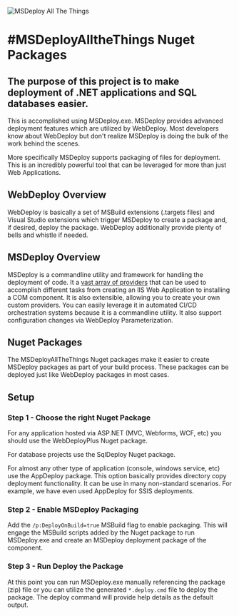 ![MSDeploy All The Things](https://rschiefer.gallery.vsassets.io/_apis/public/gallery/publisher/rschiefer/extension/MSDeployAllTheThings/0.0.3/assetbyname/Microsoft.VisualStudio.Services.Icons.Default "MSDeploy All The Things")

# #MSDeployAlltheThings Nuget Packages

## The purpose of this project is to make deployment of .NET applications and SQL databases easier.  

This is accomplished using MSDeploy.exe.  MSDeploy provides advanced deployment features which are utilized by WebDeploy.  Most developers know about WebDeploy but don't realize MSDeploy is doing the bulk of the work behind the scenes.

More specifically MSDeploy supports packaging of files for deployment.  This is an incredibly powerful tool that can be leveraged for more than just Web Applications. 

## WebDeploy Overview

WebDeploy is basically a set of MSBuild extensions (.targets files) and Visual Studio extensions which trigger MSDeploy to create a package and, if desired, deploy the package.  WebDeploy additionally provide plenty of bells and whistle if needed.

## MSDeploy Overview

MSDeploy is a commandline utility and framework for handling the deployment of code.  It a [vast array of providers](https://technet.microsoft.com/en-us/library/dd569040(v=ws.10).aspx) that can be used to accomplish different tasks from creating an IIS Web Application to installing a COM component.  It is also extensible, allowing you to create your own custom providers.  You can easily leverage it in automated CI/CD orchestration systems because it is a commandline utility.  It also support configuration changes via WebDeploy Parameterization.

## Nuget Packages

The MSDeployAllTheThings Nuget packages make it easier to create MSDeploy packages as part of your build process.  These packages can be deployed just like WebDeploy packages in most cases.

## Setup

### Step 1 - Choose the right Nuget Package

For any application hosted via ASP.NET (MVC, Webforms, WCF, etc) you should use the WebDeployPlus Nuget package.

For database projects use the SqlDeploy Nuget package.

For almost any other type of application (console, windows service, etc) use the AppDeploy package.  This option basically provides directory copy deployment functionality.  It can be use in many non-standard scenarios.  For example, we have even used AppDeploy for SSIS deployments.

### Step 2 - Enable MSDeploy Packaging

Add the `/p:DeployOnBuild=true` MSBuild flag to enable packaging.  This will engage the MSBuild scripts added by the Nuget package to run MSDeploy.exe and create an MSDeploy deployment package of the component.

### Step 3 - Run Deploy the Package

At this point you can run MSDeploy.exe manually referencing the package (zip) file or you can utilize the generated `*.deploy.cmd` file to deploy the package.  The deploy command will provide help details as the default output.
